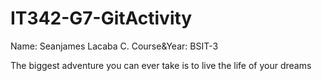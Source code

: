 # IT342-G7-GitActivity

Name: Seanjames Lacaba C.
Course&Year: BSIT-3


The biggest adventure you can ever take is to live the life of your dreams